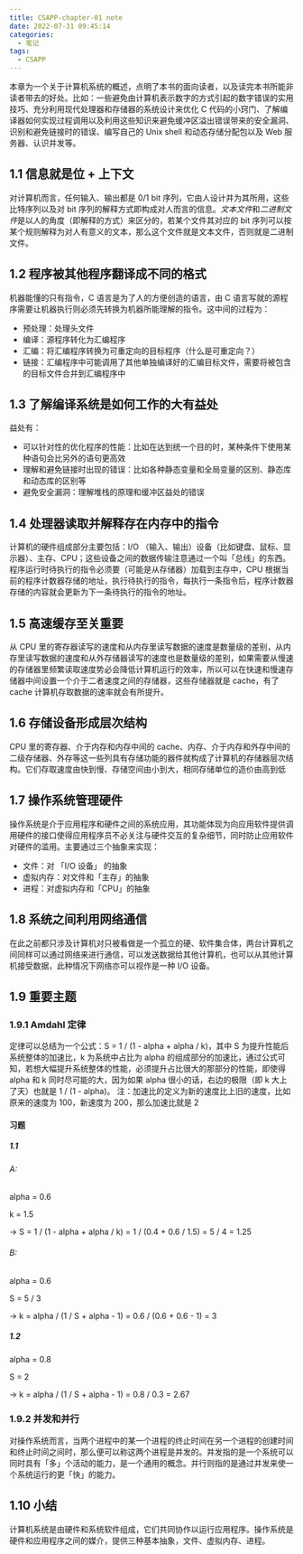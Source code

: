 ```yaml
---
title: CSAPP-chapter-01 note
date: 2022-07-31 09:45:14
categories:
  - 笔记
tags:
  - CSAPP
---
```


本章为一个关于计算机系统的概述，点明了本书的面向读者，以及读完本书所能非读者带去的好处。比如：一些避免由计算机表示数字的方式引起的数字错误的实用技巧、充分利用现代处理器和存储器的系统设计来优化 C 代码的小窍门、了解编译器如何实现过程调用以及利用这些知识来避免缓冲区溢出错误带来的安全漏洞、识别和避免链接时的错误、编写自己的 Unix shell 和动态存储分配包以及 Web 服务器、认识并发等。

## 1.1 信息就是位 + 上下文

对计算机而言，任何输入、输出都是 0/1 bit 序列，它由人设计并为其所用，这些比特序列以及对 bit 序列的解释方式即构成对人而言的信息。*文本文件*和*二进制文件*是以人的角度（即解释的方式）来区分的，若某个文件其对应的 bit 序列可以按某个规则解释为对人有意义的文本，那么这个文件就是文本文件，否则就是二进制文件。

## 1.2 程序被其他程序翻译成不同的格式

机器能懂的只有指令，C 语言是为了人的方便创造的语言，由 C 语言写就的源程序需要让机器执行则必须先转换为机器所能理解的指令。这中间的过程为：

- 预处理：处理头文件
- 编译：源程序转化为汇编程序
- 汇编：将汇编程序转换为可重定向的目标程序（什么是可重定向？）
- 链接：汇编程序中可能调用了其他单独编译好的汇编目标文件，需要将被包含的目标文件合并到汇编程序中

## 1.3 了解编译系统是如何工作的大有益处

益处有：

- 可以针对性的优化程序的性能：比如在达到统一个目的时，某种条件下使用某种语句会比另外的语句更高效
- 理解和避免链接时出现的错误：比如各种静态变量和全局变量的区别、静态库和动态库的区别等
- 避免安全漏洞：理解堆栈的原理和缓冲区益处的错误

## 1.4 处理器读取并解释存在内存中的指令

计算机的硬件组成部分主要包括：I/O （输入、输出）设备（比如键盘、鼠标、显示器）、主存、CPU；这些设备之间的数据传输注意通过一个叫「总线」的东西。程序运行时待执行的指令必须要（可能是从存储器）加载到主存中，CPU 根据当前的程序计数器存储的地址，执行待执行的指令，每执行一条指令后，程序计数器存储的内容就会更新为下一条待执行的指令的地址。

## 1.5 高速缓存至关重要

从 CPU 里的寄存器读写的速度和从内存里读写数据的速度是数量级的差别，从内存里读写数据的速度和从外存储器读写的速度也是数量级的差别，如果需要从慢速的存储器里频繁读取速度势必会降低计算机运行的效率，所以可以在快速和慢速存储器中间设置一个介于二者速度之间的存储器，这些存储器就是 cache，有了 cache 计算机存取数据的速率就会有所提升。

## 1.6 存储设备形成层次结构

CPU 里的寄存器、介于内存和内存中间的 cache、内存、介于内存和外存中间的二级存储器、外存等这一些列具有存储功能的器件就构成了计算机的存储器层次结构。它们存取速度由快到慢、存储空间由小到大，相同存储单位的造价由高到低

## 1.7 操作系统管理硬件

操作系统是介于应用程序和硬件之间的系统应用，其功能体现为向应用软件提供调用硬件的接口使得应用程序员不必关注与硬件交互的复杂细节，同时防止应用软件对硬件的滥用。主要通过三个抽象来实现：

- 文件：对 「I/O 设备」 的抽象
- 虚拟内存：对文件和「主存」的抽象
- 进程：对虚拟内存和「CPU」的抽象

## 1.8 系统之间利用网络通信

在此之前都只涉及计算机对只被看做是一个孤立的硬、软件集合体，两台计算机之间同样可以通过网络来进行通信，可以发送数据给其他计算机，也可以从其他计算机接受数据，此种情况下网络亦可以视作是一种 I/O 设备。

## 1.9 重要主题

### 1.9.1 Amdahl 定律

定律可以总结为一个公式：S = 1 / (1 - alpha + alpha / k)，其中 S 为提升性能后系统整体的加速比，k 为系统中占比为 alpha 的组成部分的加速比，通过公式可知，若想大幅提升系统整体的性能，必须提升占比很大的那部分的性能，即使得 alpha 和 k 同时尽可能的大，因为如果 alpha 很小的话，右边的极限（即 k 大上了天）也就是 1 / (1 - alpha)。
注：加速比的定义为新的速度比上旧的速度，比如原来的速度为 100，新速度为 200，那么加速比就是 2

#### 习题

##### 1.1

###### A:

alpha = 0.6

k = 1.5

-> S = 1 / (1 - alpha + alpha / k) = 1 / (0.4 + 0.6 / 1.5) = 5 / 4 = 1.25

###### B:

alpha = 0.6

S = 5 / 3

-> k = alpha / (1 / S + alpha - 1) = 0.6 / (0.6 + 0.6 - 1) = 3

##### 1.2

alpha = 0.8

S = 2

-> k = alpha / (1 / S + alpha - 1) = 0.8 / 0.3 = 2.67

### 1.9.2 并发和并行

对操作系统而言，当两个进程中的某一个进程的终止时间在另一个进程的创建时间和终止时间之间时，那么便可以称这两个进程是并发的。并发指的是一个系统可以同时具有「多」个活动的能力，是一个通用的概念。并行则指的是通过并发来使一个系统运行的更「快」的能力。

## 1.10 小结

计算机系统是由硬件和系统软件组成，它们共同协作以运行应用程序。操作系统是硬件和应用程序之间的媒介，提供三种基本抽象，文件、虚拟内存、进程。
